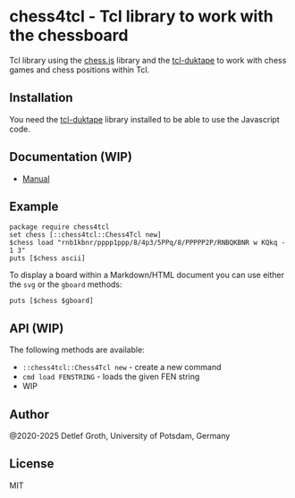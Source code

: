 # chess4tcl - Tcl library to work with the chessboard
Tcl library  using the [chess.js](https://github.com/jhlywa/chess.js)
library and the  [tcl-duktape](https://github.com/dbohdan/tcl-duktape) to work
with chess games and chess positions within Tcl.

## Installation

You need the  [tcl-duktape](https://github.com/dbohdan/tcl-duktape)  library  installed to be able to use the Javascript
code.

## Documentation (WIP)

- [Manual](https://htmlpreview.github.io/?https://raw.githubusercontent.com/mittelmark/chess4tcl/master/chess4tcl/chess4tcl.html)

## Example

```
package require chess4tcl
set chess [::chess4tcl::Chess4Tcl new]
$chess load "rnb1kbnr/pppp1ppp/8/4p3/5PPq/8/PPPPP2P/RNBQKBNR w KQkq - 1 3"
puts [$chess ascii]
```

To  display a board  within a  Markdown/HTML  document  you can use either the
`svg` or the  `gboard` methods:

```
puts [$chess $gboard]
```

## API  (WIP)

The following methods are available:

- `::chess4tcl::Chess4Tcl new` - create a new command
- `cmd load FENSTRING`         - loads the given FEN string
- WIP

## Author

@2020-2025 Detlef Groth, University of Potsdam, Germany

## License

MIT









